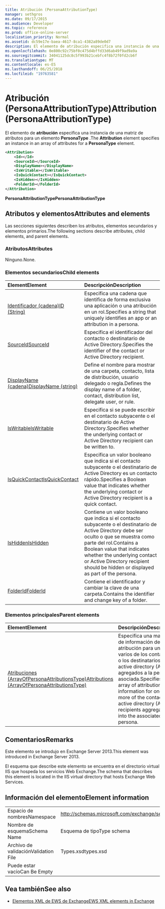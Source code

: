 ```yaml
---
title: Atribución (PersonaAttributionType)
manager: sethgros
ms.date: 09/17/2015
ms.audience: Developer
ms.topic: reference
ms.prod: office-online-server
localization_priority: Normal
ms.assetid: dc59e17e-baea-4617-8ca1-4382a89de0d7
description: El elemento de atribución especifica una instancia de una matriz de atributos para un elemento PersonaType.
ms.openlocfilehash: 0e800c92c75bf0c475d4bffd33d6ab49f9ad9a9a
ms.sourcegitcommit: 34041125dc8c5f993b21cebfc4f8b72f0fd2cb6f
ms.translationtype: MT
ms.contentlocale: es-ES
ms.lasthandoff: 06/25/2018
ms.locfileid: "19763581"
---
```

# <a name="attribution-personaattributiontype"></a><span data-ttu-id="072e7-103">Atribución (PersonaAttributionType)</span><span class="sxs-lookup"><span data-stu-id="072e7-103">Attribution (PersonaAttributionType)</span></span>

<span data-ttu-id="072e7-104">El elemento de **atribución** especifica una instancia de una matriz de atributos para un elemento **PersonaType** .</span><span class="sxs-lookup"><span data-stu-id="072e7-104">The **Attribution** element specifies an instance in an array of attributes for a **PersonaType** element.</span></span> 
  
```XML
<Attribution>
    <Id></Id>
    <SourceId></SourceId>
    <DisplayName></DisplayName>
    <IsWritable></IsWritable>
    <IsQuickContact></IsQuickContact>
    <IsHidden></IsHidden>
    <FolderId></FolderId>
</Attribution>
```

 <span data-ttu-id="072e7-105">**PersonaAttributionType**</span><span class="sxs-lookup"><span data-stu-id="072e7-105">**PersonaAttributionType**</span></span>
## <a name="attributes-and-elements"></a><span data-ttu-id="072e7-106">Atributos y elementos</span><span class="sxs-lookup"><span data-stu-id="072e7-106">Attributes and elements</span></span>

<span data-ttu-id="072e7-107">Las secciones siguientes describen los atributos, elementos secundarios y elementos primarios.</span><span class="sxs-lookup"><span data-stu-id="072e7-107">The following sections describe attributes, child elements, and parent elements.</span></span>
  
### <a name="attributes"></a><span data-ttu-id="072e7-108">Atributos</span><span class="sxs-lookup"><span data-stu-id="072e7-108">Attributes</span></span>

<span data-ttu-id="072e7-109">Ninguno.</span><span class="sxs-lookup"><span data-stu-id="072e7-109">None.</span></span>
  
### <a name="child-elements"></a><span data-ttu-id="072e7-110">Elementos secundarios</span><span class="sxs-lookup"><span data-stu-id="072e7-110">Child elements</span></span>

|<span data-ttu-id="072e7-111">**Element**</span><span class="sxs-lookup"><span data-stu-id="072e7-111">**Element**</span></span>|<span data-ttu-id="072e7-112">**Descripción**</span><span class="sxs-lookup"><span data-stu-id="072e7-112">**Description**</span></span>|
|:-----|:-----|
|[<span data-ttu-id="072e7-113">Identificador (cadena)</span><span class="sxs-lookup"><span data-stu-id="072e7-113">ID (String)</span></span>](id-string.md) <br/> |<span data-ttu-id="072e7-114">Especifica una cadena que identifica de forma exclusiva una aplicación o una atribución en un rol.</span><span class="sxs-lookup"><span data-stu-id="072e7-114">Specifies a string that uniquely identifies an app or an attribution in a persona.</span></span>  <br/> |
|[<span data-ttu-id="072e7-115">SourceId</span><span class="sxs-lookup"><span data-stu-id="072e7-115">SourceId</span></span>](sourceid.md) <br/> |<span data-ttu-id="072e7-116">Especifica el identificador del contacto o destinatario de Active Directory.</span><span class="sxs-lookup"><span data-stu-id="072e7-116">Specifies the identifier of the contact or Active Directory recipient.</span></span>  <br/> |
|[<span data-ttu-id="072e7-117">DisplayName (cadena)</span><span class="sxs-lookup"><span data-stu-id="072e7-117">DisplayName (string)</span></span>](displayname-string.md) <br/> |<span data-ttu-id="072e7-118">Define el nombre para mostrar de una carpeta, contacto, lista de distribución, usuario delegado o regla.</span><span class="sxs-lookup"><span data-stu-id="072e7-118">Defines the display name of a folder, contact, distribution list, delegate user, or rule.</span></span>  <br/> |
|[<span data-ttu-id="072e7-119">IsWritable</span><span class="sxs-lookup"><span data-stu-id="072e7-119">IsWritable</span></span>](iswritable.md) <br/> |<span data-ttu-id="072e7-120">Especifica si se puede escribir en el contacto subyacente o el destinatario de Active Directory.</span><span class="sxs-lookup"><span data-stu-id="072e7-120">Specifies whether the underlying contact or Active Directory recipient can be written to.</span></span>  <br/> |
|[<span data-ttu-id="072e7-121">IsQuickContact</span><span class="sxs-lookup"><span data-stu-id="072e7-121">IsQuickContact</span></span>](isquickcontact.md) <br/> |<span data-ttu-id="072e7-122">Especifica un valor booleano que indica si el contacto subyacente o el destinatario de Active Directory es un contacto rápido.</span><span class="sxs-lookup"><span data-stu-id="072e7-122">Specifies a Boolean value that indicates whether the underlying contact or Active Directory recipient is a quick contact.</span></span>  <br/> |
|[<span data-ttu-id="072e7-123">IsHidden</span><span class="sxs-lookup"><span data-stu-id="072e7-123">IsHidden</span></span>](ishidden.md) <br/> |<span data-ttu-id="072e7-124">Contiene un valor booleano que indica si el contacto subyacente o el destinatario de Active Directory debe ser oculto o que se muestra como parte del rol.</span><span class="sxs-lookup"><span data-stu-id="072e7-124">Contains a Boolean value that indicates whether the underlying contact or Active Directory recipient should be hidden or displayed as part of the persona.</span></span>  <br/> |
|[<span data-ttu-id="072e7-125">FolderId</span><span class="sxs-lookup"><span data-stu-id="072e7-125">FolderId</span></span>](folderid.md) <br/> |<span data-ttu-id="072e7-126">Contiene el identificador y cambiar la clave de una carpeta.</span><span class="sxs-lookup"><span data-stu-id="072e7-126">Contains the identifier and change key of a folder.</span></span>  <br/> |
   
### <a name="parent-elements"></a><span data-ttu-id="072e7-127">Elementos principales</span><span class="sxs-lookup"><span data-stu-id="072e7-127">Parent elements</span></span>

|<span data-ttu-id="072e7-128">**Element**</span><span class="sxs-lookup"><span data-stu-id="072e7-128">**Element**</span></span>|<span data-ttu-id="072e7-129">**Descripción**</span><span class="sxs-lookup"><span data-stu-id="072e7-129">**Description**</span></span>|
|:-----|:-----|
|[<span data-ttu-id="072e7-130">Atribuciones (ArrayOfPersonaAttributionsType)</span><span class="sxs-lookup"><span data-stu-id="072e7-130">Attributions (ArrayOfPersonaAttributionsType)</span></span>](attributions-arrayofpersonaattributionstype.md) <br/> |<span data-ttu-id="072e7-131">Especifica una matriz de información de atribución para uno o varios de los contactos o los destinatarios de active directory (AD) agregados a la persona asociada.</span><span class="sxs-lookup"><span data-stu-id="072e7-131">Specifies an array of attribution information for one or more of the contacts or active directory (AD) recipients aggregated into the associated persona.</span></span>  <br/> |
   
## <a name="remarks"></a><span data-ttu-id="072e7-132">Comentarios</span><span class="sxs-lookup"><span data-stu-id="072e7-132">Remarks</span></span>

<span data-ttu-id="072e7-133">Este elemento se introdujo en Exchange Server 2013.</span><span class="sxs-lookup"><span data-stu-id="072e7-133">This element was introduced in Exchange Server 2013.</span></span>
  
<span data-ttu-id="072e7-134">El esquema que describe este elemento se encuentra en el directorio virtual IIS que hospeda los servicios Web Exchange.</span><span class="sxs-lookup"><span data-stu-id="072e7-134">The schema that describes this element is located in the IIS virtual directory that hosts Exchange Web Services.</span></span>
  
## <a name="element-information"></a><span data-ttu-id="072e7-135">Información del elemento</span><span class="sxs-lookup"><span data-stu-id="072e7-135">Element information</span></span>

|||
|:-----|:-----|
|<span data-ttu-id="072e7-136">Espacio de nombres</span><span class="sxs-lookup"><span data-stu-id="072e7-136">Namespace</span></span>  <br/> |http://schemas.microsoft.com/exchange/services/2006/types  <br/> |
|<span data-ttu-id="072e7-137">Nombre de esquema</span><span class="sxs-lookup"><span data-stu-id="072e7-137">Schema Name</span></span>  <br/> |<span data-ttu-id="072e7-138">Esquema de tipo</span><span class="sxs-lookup"><span data-stu-id="072e7-138">Type schema</span></span>  <br/> |
|<span data-ttu-id="072e7-139">Archivo de validación</span><span class="sxs-lookup"><span data-stu-id="072e7-139">Validation File</span></span>  <br/> |<span data-ttu-id="072e7-140">Types.xsd</span><span class="sxs-lookup"><span data-stu-id="072e7-140">types.xsd</span></span>  <br/> |
|<span data-ttu-id="072e7-141">Puede estar vacío</span><span class="sxs-lookup"><span data-stu-id="072e7-141">Can Be Empty</span></span>  <br/> ||
   
## <a name="see-also"></a><span data-ttu-id="072e7-142">Vea también</span><span class="sxs-lookup"><span data-stu-id="072e7-142">See also</span></span>

- [<span data-ttu-id="072e7-143">Elementos XML de EWS de Exchange</span><span class="sxs-lookup"><span data-stu-id="072e7-143">EWS XML elements in Exchange</span></span>](ews-xml-elements-in-exchange.md)

